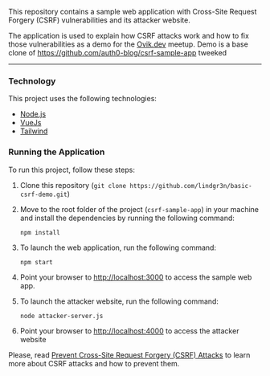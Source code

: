 This repository contains a sample web application with Cross-Site Request Forgery (CSRF) vulnerabilities and its attacker website.

The application is used to explain how CSRF attacks work and how to fix those vulnerabilities as a demo for the [Ovik.dev](https://ovik.dev) meetup.
Demo is a base clone of https://github.com/auth0-blog/csrf-sample-app tweeked

---

### Technology

This project uses the following technologies:

- [Node.js](https://nodejs.org/)
- [VueJs](https://vuejs.org/)
- [Tailwind](https://tailwindcss.com)

### Running the Application

To run this project, follow these steps:

1. Clone this repository (`git clone https://github.com/lindgr3n/basic-csrf-demo.git`)

2. Move to the root folder of the project (`csrf-sample-app`) in your machine and install the dependencies by running the following command:

   ```shell
   npm install
   ```

3. To launch the web application, run the following command:

   ```shell
   npm start
   ```

4. Point your browser to [http://localhost:3000](http://localhost:3000) to access the sample web app.

5. To launch the attacker website, run the following command:

   ```shell
   node attacker-server.js
   ```

6. Point your browser to [http://localhost:4000](http://localhost:4000/) to access the attacker website

Please, read [Prevent Cross-Site Request Forgery (CSRF) Attacks](https://auth0.com/blog/cross-site-request-forgery-csrf/) to learn more about CSRF attacks and how to prevent them.
